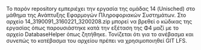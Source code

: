Το παρόν repository εμπεριέχει την εργασία της ομάδας 14 (Unisched) στο μάθημα της Ανάπτυξης Εφαρμογών Πληροφοριακών Συστημάτων.
Στο αρχείο 14_3190091_3160221_3200208.zip μπορεί να βρεθεί ο κώδικας της εργασίας όπως παρουσιάστηκε κατά την εξέταση της Φ4 μαζί με το αρχείο DatabaseHelper όπως ζητήθηκε.
Τονίζεται ότι για το ανέβασμα και συνεπώς το κατέβασμα του αρχείου πρέπει να χρησιμοποιηθεί GIT LFS.
